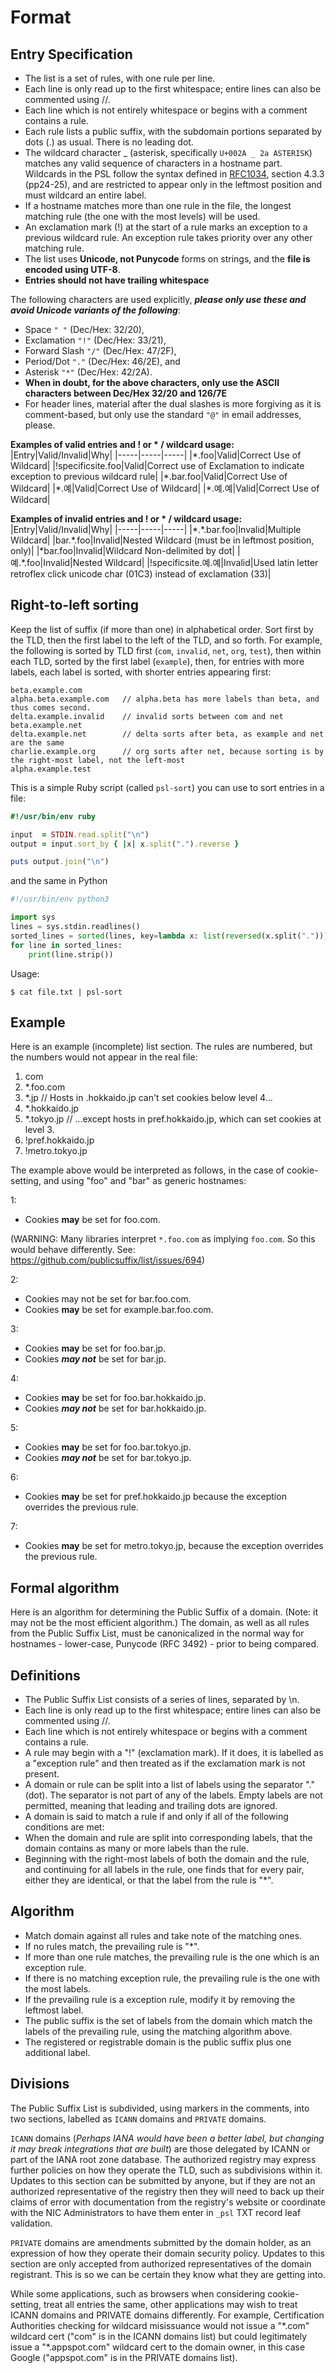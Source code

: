 # Format

## Entry Specification

- The list is a set of rules, with one rule per line.
- Each line is only read up to the first whitespace; entire lines can also be commented using //.
- Each line which is not entirely whitespace or begins with a comment contains a rule.
- Each rule lists a public suffix, with the subdomain portions separated by dots (.) as usual. There is no leading dot.
- The wildcard character _ (asterisk, specifically ```U+002A _ 2a ASTERISK```) matches any valid sequence of characters in a hostname part. Wildcards in the PSL follow the syntax defined in [RFC1034](https://tools.ietf.org/html/rfc1034), section 4.3.3 (pp24-25), and are restricted to appear only in the leftmost position and must wildcard an entire label.
- If a hostname matches more than one rule in the file, the longest matching rule (the one with the most levels) will be used.
- An exclamation mark (!) at the start of a rule marks an exception to a previous wildcard rule. An exception rule takes priority over any other matching rule.
- The list uses **Unicode, not Punycode** forms on strings, and the **file is encoded using UTF-8**.
- **Entries should not have trailing whitespace**

The following characters are used explicitly, **_please only use these and avoid Unicode variants of the following_**:

- Space `" "` (Dec/Hex: 32/20),
- Exclamation `"!"` (Dec/Hex: 33/21),
- Forward Slash `"/"` (Dec/Hex: 47/2F),
- Period/Dot `"."` (Dec/Hex: 46/2E), and
- Asterisk `"*"` (Dec/Hex: 42/2A).
- **When in doubt, for the above characters, only use the ASCII characters between Dec/Hex 32/20 and 126/7E**
- For header lines, material after the dual slashes is more forgiving as it is comment-based, but only use the standard `"@"` in email addresses, please.

**Examples of valid entries and ! or \* / wildcard usage:**
|Entry|Valid/Invalid|Why|
|-----|-----|-----|
|\*.foo|Valid|Correct Use of Wildcard|
|!specificsite.foo|Valid|Correct use of Exclamation to indicate exception to previous wildcard rule|
|\*.bar.foo|Valid|Correct Use of Wildcard|
|\*.예|Valid|Correct Use of Wildcard|
|\*.예.예|Valid|Correct Use of Wildcard|

**Examples of invalid entries and ! or \* / wildcard usage:**
|Entry|Valid/Invalid|Why|
|-----|-----|-----|
|\*.\*.bar.foo|Invalid|Multiple Wildcard|
|bar.*.foo|Invalid|Nested Wildcard (must be in leftmost position, only)|
|*bar.foo|Invalid|Wildcard Non-delimited by dot|
|예.\*.foo|Invalid|Nested Wildcard|
|ǃspecificsite.예.예|Invalid|Used latin letter retroflex click unicode char (01C3) instead of exclamation (33)|

## Right-to-left sorting

Keep the list of suffix (if more than one) in alphabetical order. Sort first by the TLD, then the first label to the left of the TLD, and so forth. For example, the following is sorted by TLD first (`com`, `invalid`, `net`, `org`, `test`), then within each TLD, sorted by the first label (`example`), then, for entries with more labels, each label is sorted, with shorter entries appearing first:

```
beta.example.com
alpha.beta.example.com   // alpha.beta has more labels than beta, and thus comes second.
delta.example.invalid    // invalid sorts between com and net
beta.example.net
delta.example.net        // delta sorts after beta, as example and net are the same
charlie.example.org      // org sorts after net, because sorting is by the right-most label, not the left-most
alpha.example.test
```

This is a simple Ruby script (called `psl-sort`) you can use to sort entries in a file:

```ruby
#!/usr/bin/env ruby

input  = STDIN.read.split("\n")
output = input.sort_by { |x| x.split(".").reverse }

puts output.join("\n")
```

and the same in Python

```python
#!/usr/bin/env python3

import sys
lines = sys.stdin.readlines()
sorted_lines = sorted(lines, key=lambda x: list(reversed(x.split("."))))
for line in sorted_lines:
    print(line.strip())
```

Usage:

```
$ cat file.txt | psl-sort
```

## Example

Here is an example (incomplete) list section. The rules are numbered, but the numbers would not appear in the real file:

1. com
2. *.foo.com
3. *.jp
// Hosts in .hokkaido.jp can't set cookies below level 4...
4. *.hokkaido.jp
5. *.tokyo.jp
// ...except hosts in pref.hokkaido.jp, which can set cookies at level 3.
6. !pref.hokkaido.jp
7. !metro.tokyo.jp


The example above would be interpreted as follows, in the case of cookie-setting, and using "foo" and "bar" as generic hostnames:

1:

- Cookies **may** be set for foo.com.

(WARNING: Many libraries interpret `*.foo.com` as implying `foo.com`. So this would behave differently. See: https://github.com/publicsuffix/list/issues/694)

2:

- Cookies may not be set for bar.foo.com.
- Cookies **may** be set for example.bar.foo.com.

3:

- Cookies **may** be set for foo.bar.jp.
- Cookies **_may not_** be set for bar.jp.

4:

- Cookies **may** be set for foo.bar.hokkaido.jp.
- Cookies **_may not_** be set for bar.hokkaido.jp.

5:

- Cookies **may** be set for foo.bar.tokyo.jp.
- Cookies **_may not_** be set for bar.tokyo.jp.

6:

- Cookies **may** be set for pref.hokkaido.jp because the exception overrides the previous rule.

7:

- Cookies **may** be set for metro.tokyo.jp, because the exception overrides the previous rule.

## Formal algorithm

Here is an algorithm for determining the Public Suffix of a domain. (Note: it may not be the most efficient algorithm.) The domain, as well as all rules from the Public Suffix List, must be canonicalized in the normal way for hostnames - lower-case, Punycode (RFC 3492) - prior to being compared.

## Definitions

- The Public Suffix List consists of a series of lines, separated by \n.
- Each line is only read up to the first whitespace; entire lines can also be commented using //.
- Each line which is not entirely whitespace or begins with a comment contains a rule.
- A rule may begin with a "!" (exclamation mark). If it does, it is labelled as a "exception rule" and then treated as if the exclamation mark is not present.
- A domain or rule can be split into a list of labels using the separator "." (dot). The separator is not part of any of the labels. Empty labels are not permitted, meaning that leading and trailing dots are ignored.
- A domain is said to match a rule if and only if all of the following conditions are met:
- When the domain and rule are split into corresponding labels, that the domain contains as many or more labels than the rule.
- Beginning with the right-most labels of both the domain and the rule, and continuing for all labels in the rule, one finds that for every pair, either they are identical, or that the label from the rule is "\*".

## Algorithm

- Match domain against all rules and take note of the matching ones.
- If no rules match, the prevailing rule is "\*".
- If more than one rule matches, the prevailing rule is the one which is an exception rule.
- If there is no matching exception rule, the prevailing rule is the one with the most labels.
- If the prevailing rule is a exception rule, modify it by removing the leftmost label.
- The public suffix is the set of labels from the domain which match the labels of the prevailing rule, using the matching algorithm above.
- The registered or registrable domain is the public suffix plus one additional label.

## Divisions

The Public Suffix List is subdivided, using markers in the comments, into two sections, labelled as `ICANN` domains and `PRIVATE` domains.

`ICANN` domains (_Perhaps IANA would have been a better label, but changing it may break integrations that are built_) are those delegated by ICANN or part of the IANA root zone database. The authorized registry may express further policies on how they operate the TLD, such as subdivisions within it. Updates to this section can be submitted by anyone, but if they are not an authorized representative of the registry then they will need to back up their claims of error with documentation from the registry's website or coordinate with the NIC Administrators to have them enter in `_psl` TXT record leaf validation.

`PRIVATE` domains are amendments submitted by the domain holder, as an expression of how they operate their domain security policy. Updates to this section are only accepted from authorized representatives of the domain registrant. This is so we can be certain they know what they are getting into.

While some applications, such as browsers when considering cookie-setting, treat all entries the same, other applications may wish to treat ICANN domains and PRIVATE domains differently. For example, Certification Authorities checking for wildcard misissuance would not issue a "\*.com" wildcard cert ("com" is in the ICANN domains list) but could legitimately issue a "\*.appspot.com" wildcard cert to the domain owner, in this case Google ("appspot.com" is in the PRIVATE domains list).
